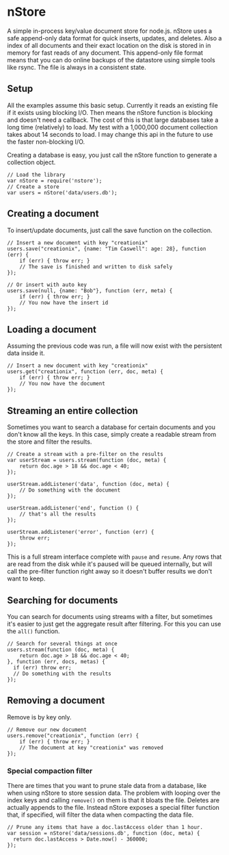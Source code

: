 # nStore

A simple in-process key/value document store for node.js. nStore uses a safe append-only data format for quick inserts, updates, and deletes.  Also a index of all documents and their exact location on the disk is stored in in memory for fast reads of any document.  This append-only file format means that you can do online backups of the datastore using simple tools like rsync.  The file is always in a consistent state.

## Setup

All the examples assume this basic setup.  Currently it reads an existing file if it exists using blocking I/O.  Then means the nStore function is blocking and doesn't need a callback.  The cost of this is that large databases take a long time (relatively) to load.  My test with a 1,000,000 document collection takes about 14 seconds to load.  I may change this api in the future to use the faster non-blocking I/O.

Creating a database is easy, you just call the nStore function to generate a collection object.

    // Load the library
    var nStore = require('nstore');
    // Create a store
    var users = nStore('data/users.db');

## Creating a document

To insert/update documents, just call the save function on the collection.

    // Insert a new document with key "creationix"
    users.save("creationix", {name: "Tim Caswell": age: 28}, function (err) {
        if (err) { throw err; }
        // The save is finished and written to disk safely
    });

    // Or insert with auto key
    users.save(null, {name: "Bob"}, function (err, meta) {
        if (err) { throw err; }
        // You now have the insert id
    });

## Loading a document

Assuming the previous code was run, a file will now exist with the persistent data inside it.

    // Insert a new document with key "creationix"
    users.get("creationix", function (err, doc, meta) {
        if (err) { throw err; }
        // You now have the document
    });

## Streaming an entire collection

Sometimes you want to search a database for certain documents and you don't know all the keys.  In this case, simply create a readable stream from the store and filter the results.

    // Create a stream with a pre-filter on the results
    var userStream = users.stream(function (doc, meta) {
        return doc.age > 18 && doc.age < 40;
    });

    userStream.addListener('data', function (doc, meta) {
        // Do something with the document
    });

    userStream.addListener('end', function () {
        // that's all the results
    });

    userStream.addListener('error', function (err) {
        throw err;
    });

This is a full stream interface complete with `pause` and `resume`.  Any rows that are read from the disk while it's paused will be queued internally, but will call the pre-filter function right away so it doesn't buffer results we don't want to keep.

## Searching for documents

You can search for documents using streams with a filter, but sometimes it's easier to just get the aggregate result after filtering.  For this you can use the `all()` function.

    // Search for several things at once
    users.stream(function (doc, meta) {
        return doc.age > 18 && doc.age < 40;
    }, function (err, docs, metas) {
      if (err) throw err;
      // Do something with the results
    });


## Removing a document

Remove is by key only.

    // Remove our new document
    users.remove("creationix", function (err) {
        if (err) { throw err; }
        // The document at key "creationix" was removed
    });


### Special compaction filter

There are times that you want to prune stale data from a database, like when using nStore to store session data.  The problem with looping over the index keys and calling `remove()` on them is that it bloats the file. Deletes are actually appends to the file.  Instead nStore exposes a special filter function that, if specified, will filter the data when compacting the data file.

    // Prune any items that have a doc.lastAccess older than 1 hour.
    var session = nStore('data/sessions.db', function (doc, meta) {
      return doc.lastAccess > Date.now() - 360000;
    });

